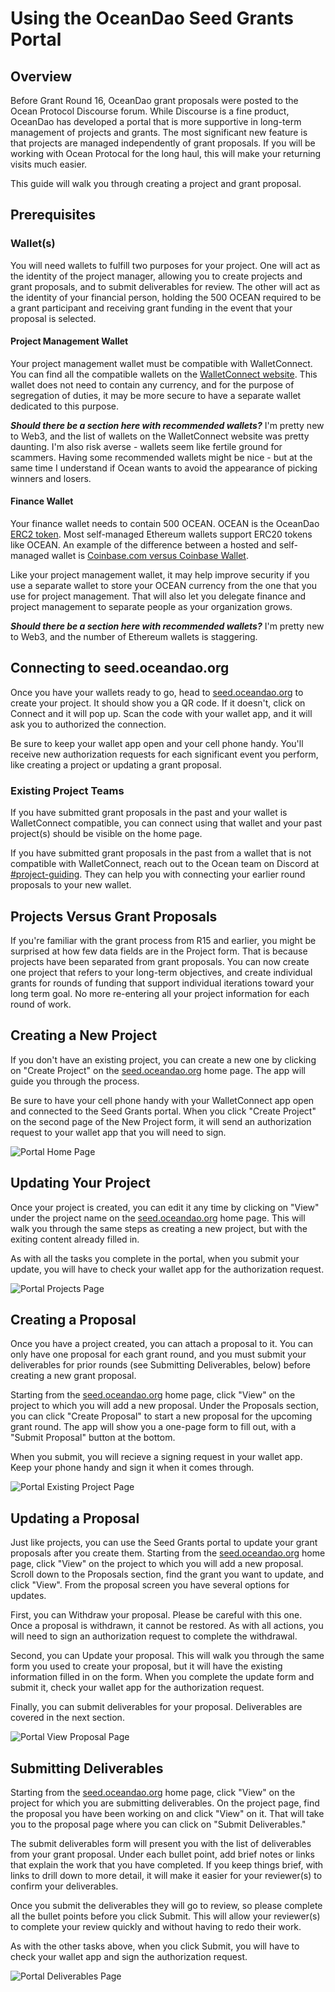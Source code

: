 # Using the OceanDao Seed Grants Portal

## Overview

Before Grant Round 16, OceanDao grant proposals were posted to the Ocean Protocol Discourse forum. While Discourse is a fine product, OceanDao has developed a portal that is more supportive in long-term management of projects and grants. The most significant new feature is that projects are managed independently of grant proposals. If you will be working with Ocean Protocal for the long haul, this will make your returning visits much easier.

This guide will walk you through creating a project and grant proposal.

## Prerequisites

### Wallet(s)

You will need wallets to fulfill two purposes for your project. One will act as the identity of the project manager, allowing you to create projects and grant proposals, and to submit deliverables for review. The other will act as the identity of your financial person, holding the 500 OCEAN required to be a grant participant and receiving grant funding in the event that your proposal is selected.

#### Project Management Wallet

Your project management wallet must be compatible with WalletConnect. You can find all the compatible wallets on the [WalletConnect website](https://walletconnect.com/registry?type=wallet). This wallet does not need to contain any currency, and for the purpose of segregation of duties, it may be more secure to have a separate wallet dedicated to this purpose.

***Should there be a section here with recommended wallets?*** I'm pretty new to Web3, and the list of wallets on the WalletConnect website was pretty daunting. I'm also risk averse - wallets seem like fertile ground for scammers. Having some recommended wallets might be nice - but at the same time I understand if Ocean wants to avoid the appearance of picking winners and losers.

#### Finance Wallet

Your finance wallet needs to contain 500 OCEAN. OCEAN is the OceanDao [ERC2 token](https://en.wikipedia.org/wiki/ERC20). Most self-managed Ethereum wallets support ERC20 tokens like OCEAN. An example of the difference between a hosted and self-managed wallet is [Coinbase.com versus Coinbase Wallet](https://help.coinbase.com/en/wallet/getting-started/what-s-the-difference-between-coinbase-com-and-wallet).

Like your project management wallet, it may help improve security if you use a separate wallet to store your OCEAN currency from the one that you use for project management. That will also let you delegate finance and project management to separate people as your organization grows.

***Should there be a section here with recommended wallets?*** I'm pretty new to Web3, and the number of Ethereum wallets is staggering.

## Connecting to seed.oceandao.org

Once you have your wallets ready to go, head to [seed.oceandao.org](https://seed.oceandao.org) to create your project. It should show you a QR code. If it doesn't, click on Connect and it will pop up. Scan the code with your wallet app, and it will ask you to authorized the connection.

Be sure to keep your wallet app open and your cell phone handy. You'll receive new authorization requests for each significant event you perform, like creating a project or updating a grant proposal.

### Existing Project Teams

If you have submitted grant proposals in the past and your wallet is WalletConnect compatible, you can connect using that wallet and your past project(s) should be visible on the home page.

If you have submitted grant proposals in the past from a wallet that is not compatible with WalletConnect, reach out to the Ocean team on Discord at [#project-guiding](https://discord.com/channels/612953348487905282/908016658239610920). They can help you with connecting your earlier round proposals to your new wallet.

## Projects Versus Grant Proposals

If you're familiar with the grant process from R15 and earlier, you might be surprised at how few data fields are in the Project form. That is because projects have been separated from grant proposals. You can now create one project that refers to your long-term objectives, and create individual grants for rounds of funding that support individual iterations toward your long term goal. No more re-entering all your project information for each round of work.

## Creating a New Project

If you don't have an existing project, you can create a new one by clicking on "Create Project" on the [seed.oceandao.org](https://seed.oceandao.org) home page. The app will guide you through the process.

Be sure to have your cell phone handy with your WalletConnect app open and connected to the Seed Grants portal. When you click "Create Project" on the second page of the New Project form, it will send an authorization request to your wallet app that you will need to sign.

![Portal Home Page](https://github.com/Deadman-DAO/Web3HackerNetwork/blob/main/doc/ocean/portal-home-page.png "Portal Home Page")

## Updating Your Project

Once your project is created, you can edit it any time by clicking on "View" under the project name on the [seed.oceandao.org](https://seed.oceandao.org) home page. This will walk you through the same steps as creating a new project, but with the exiting content already filled in.

As with all the tasks you complete in the portal, when you submit your update, you will have to check your wallet app for the authorization request.

![Portal Projects Page](https://github.com/Deadman-DAO/Web3HackerNetwork/blob/main/doc/ocean/portal-projects-page.png "Portal Projects Page")

## Creating a Proposal

Once you have a project created, you can attach a proposal to it. You can only have one proposal for each grant round, and you must submit your deliverables for prior rounds (see Submitting Deliverables, below) before creating a new grant proposal.

Starting from the [seed.oceandao.org](https://seed.oceandao.org) home page, click "View" on the project to which you will add a new proposal. Under the Proposals section, you can click "Create Proposal" to start a new proposal for the upcoming grant round. The app will show you a one-page form to fill out, with a "Submit Proposal" button at the bottom.

When you submit, you will recieve a signing request in your wallet app. Keep your phone handy and sign it when it comes through.

![Portal Existing Project Page](https://github.com/Deadman-DAO/Web3HackerNetwork/blob/main/doc/ocean/portal-project-create-proposal-page.png "Portal Existing Project")

## Updating a Proposal

Just like projects, you can use the Seed Grants portal to update your grant proposals after you create them. Starting from the [seed.oceandao.org](https://seed.oceandao.org) home page, click "View" on the project to which you will add a new proposal. Scroll down to the Proposals section, find the grant you want to update, and click "View". From the proposal screen you have several options for updates.

First, you can Withdraw your proposal. Please be careful with this one. Once a proposal is withdrawn, it cannot be restored. As with all actions, you will need to sign an authorization request to complete the withdrawal.

Second, you can Update your proposal. This will walk you through the same form you used to create your proposal, but it will have the existing information filled in on the form. When you complete the update form and submit it, check your wallet app for the authorization request.

Finally, you can submit deliverables for your proposal. Deliverables are covered in the next section.

![Portal View Proposal Page](https://github.com/Deadman-DAO/Web3HackerNetwork/blob/main/doc/ocean/portal-view-proposal-page.png "Portal View Proposal Page")

## Submitting Deliverables

Starting from the [seed.oceandao.org](https://seed.oceandao.org) home page, click "View" on the project for which you are submitting deliverables. On the project page, find the proposal you have been working on and click "View" on it. That will take you to the proposal page where you can click on "Submit Deliverables."

The submit deliverables form will present you with the list of deliverables from your grant proposal. Under each bullet point, add brief notes or links that explain the work that you have completed. If you keep things brief, with links to drill down to more detail, it will make it easier for your reviewer(s) to confirm your deliverables.

Once you submit the deliverables they will go to review, so please complete all the bullet points before you click Submit. This will allow your reviewer(s) to complete your review quickly and without having to redo their work.

As with the other tasks above, when you click Submit, you will have to check your wallet app and sign the authorization request.

![Portal Deliverables Page](https://github.com/Deadman-DAO/Web3HackerNetwork/blob/main/doc/ocean/portal-submit-deliverables.png "Portal Deliverables Page")
